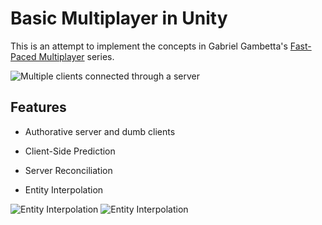 # Basic Multiplayer in Unity

This is an attempt to implement the concepts in Gabriel Gambetta's [Fast-Paced Multiplayer](http://www.gabrielgambetta.com/client-server-game-architecture.html) series.

<img src="https://i.imgflip.com/2q21t0.gif" title="Multiple clients connected through a server"/>

## Features

- Authorative server and dumb clients

- Client-Side Prediction

- Server Reconciliation

- Entity Interpolation

<img src="https://i.imgflip.com/2qlp50.gif" title="Entity Interpolation"/>

<img src="https://i.imgflip.com/2qlpu8.gif" title="Entity Interpolation"/>
